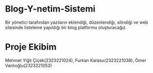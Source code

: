 # Blog-Y-netim-Sistemi
Bir yönetici tarafından yazıların eklendiği, düzenlendiği, silindiği ve web sitesinde listeleme yapıldığı bir blog platformu oluşturacağız.
# Proje Ekibim
Mehmet Yiğit Çiçek(2323221024), Furkan Karasu(2323221038), Ömer Vanlıoğlu(2323221052)
